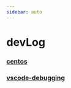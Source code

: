 ```yaml
---
sidebar: auto
---
```


# devLog

### [centos](./centos)

### [vscode-debugging](./vscode-debugging)
